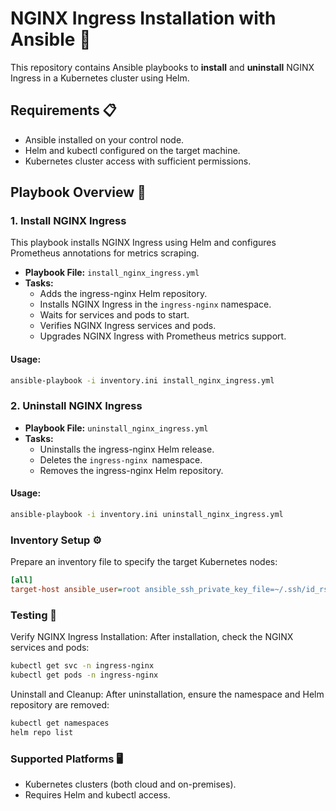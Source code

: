 # NGINX Ingress Installation with Ansible 🚀

This repository contains Ansible playbooks to **install** and **uninstall** NGINX Ingress in a Kubernetes cluster using Helm.

## Requirements 📋

- Ansible installed on your control node.
- Helm and kubectl configured on the target machine.
- Kubernetes cluster access with sufficient permissions.

## Playbook Overview 📝

### 1. Install NGINX Ingress

This playbook installs NGINX Ingress using Helm and configures Prometheus annotations for metrics scraping.

- **Playbook File:** `install_nginx_ingress.yml`
- **Tasks:**
  - Adds the ingress-nginx Helm repository.
  - Installs NGINX Ingress in the `ingress-nginx` namespace.
  - Waits for services and pods to start.
  - Verifies NGINX Ingress services and pods.
  - Upgrades NGINX Ingress with Prometheus metrics support.

#### Usage:

```bash
ansible-playbook -i inventory.ini install_nginx_ingress.yml
```


### 2. Uninstall NGINX Ingress

- **Playbook File:** `uninstall_nginx_ingress.yml`
- **Tasks:**
  - Uninstalls the ingress-nginx Helm release.
  - Deletes the `ingress-nginx `namespace.
  - Removes the ingress-nginx Helm repository.

#### Usage:

```bash
ansible-playbook -i inventory.ini uninstall_nginx_ingress.yml
```

### Inventory Setup ⚙️
Prepare an inventory file to specify the target Kubernetes nodes:

```ini
[all]
target-host ansible_user=root ansible_ssh_private_key_file=~/.ssh/id_rsa
```
### Testing 🧪
Verify NGINX Ingress Installation: After installation, check the NGINX services and pods:

```bash
kubectl get svc -n ingress-nginx
kubectl get pods -n ingress-nginx
```
Uninstall and Cleanup: After uninstallation, ensure the namespace and Helm repository are removed:

```bash
kubectl get namespaces
helm repo list
```
### Supported Platforms 🖥️
* Kubernetes clusters (both cloud and on-premises).
* Requires Helm and kubectl access.